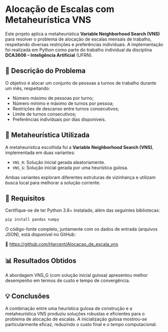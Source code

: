 # Alocação de Escalas com Metaheurística VNS

Este projeto aplica a metaheurística **Variable Neighborhood Search (VNS)** para resolver o problema de alocação de escalas mensais de trabalho, respeitando diversas restrições e preferências individuais. A implementação foi realizada em Python como parte do trabalho individual da disciplina **DCA3606 – Inteligência Artificial** (UFRN).

## 🧠 Descrição do Problema

O objetivo é alocar um conjunto de pessoas a turnos de trabalho durante um mês, respeitando:

- Número máximo de pessoas por turno;
- Número mínimo e máximo de turnos por pessoa;
- Restrições de descanso entre turnos consecutivos;
- Limite de turnos consecutivos;
- Preferências individuais por dias disponíveis.

## 🚀 Metaheurística Utilizada

A metaheurística escolhida foi a **Variable Neighborhood Search (VNS)**, implementada em duas variantes:

- `VNS_R`: Solução inicial gerada aleatoriamente.
- `VNS_G`: Solução inicial gerada por uma heurística gulosa.

Ambas variantes exploram diferentes estruturas de vizinhança e utilizam busca local para melhorar a solução corrente.

## 🔧 Requisitos

Certifique-se de ter Python 3.8+ instalado, além das seguintes bibliotecas:

```bash
pip install pandas numpy
```

O código-fonte completo, juntamente com os dados de entrada (arquivos JSON), está disponível no GitHub:

🔗 https://github.com/Harcent/Alocacao_de_escala_vns

## 📊 Resultados Obtidos

A abordagem VNS_G (com solução inicial gulosa) apresentou melhor desempenho em termos de custo e tempo de convergência.

## 💡 Conclusões

A combinação entre uma heurística gulosa de construção e a metaheurística VNS produziu soluções robustas e eficientes para o problema de alocação de escalas. A inicialização gulosa mostrou-se particularmente eficaz, reduzindo o custo final e o tempo computacional.
